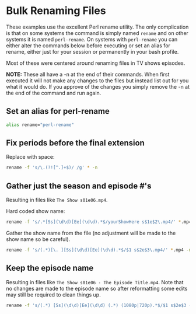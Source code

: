 # Bulk Renaming Files

These examples use the excellent Perl rename utility. The only complication is that on
some systems the command is simply named `rename` and on other systems it is named
`perl-rename`. On systems with `perl-rename` you can either alter the commands below
before executing or set an alias for rename, either just for your session or permanently
in your bash profile.

Most of these were centered around renaming files in TV shows episodes.

**NOTE:** These all have a -n at the end of their commands. When first executed it will
not make any changes to the files but instead list out for you what it would do. If you
approve of the changes you simply remove the -n at the end of the command and run again.

## Set an alias for perl-rename

```bash
alias rename="perl-rename"
```

## Fix periods before the final extension

Replace with space:

```bash
rename -f 's/\.(?![^.]+$)/ /g' * -n
```

## Gather just the season and episode #'s

Resulting in files like `The Show s01e06.mp4`.

Hard coded show name:

```bash
rename -f 's/.*[Ss](\d\d)[Ee](\d\d).*$/yourShowHere s$1e$2\.mp4/' *.mp4 -n
```

Gather the show name from the file (no adjustment will be made to the show name so be
careful).

```bash
rename -f 's/(.*)[\. ][Ss](\d\d)[Ee](\d\d).*$/$1 s$2e$3\.mp4/' *.mp4 -n
```

## Keep the episode name

Resulting in files like `The Show s01e06 - The Episode Title.mp4`. Note that no changes
are made to the episode name so after reformatting some edits may still be required to
clean things up.

```bash
rename -f 's/(.*) [Ss](\d\d)[Ee](\d\d) (.*) (1080p|720p).*$/$1 s$2e$3 - $4\.mp4/' *.mp4 -n
```
